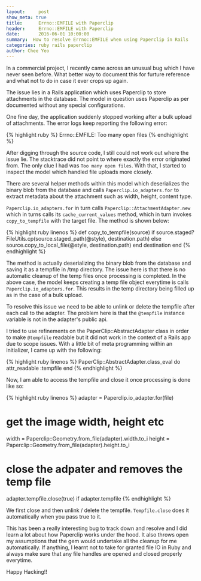 ```yaml
---
layout:     post
show_meta: true
title:      Errno::EMFILE with Paperclip
header:     Errno::EMFILE with Paperclip
date:       2016-06-01 10:00:00
summary:  How to resolve Errno::EMFILE when using Paperclip in Rails
categories: ruby rails paperclip
author: Chee Yeo
---
```


In a commercial project, I recently came across an unusual bug which I have never seen before. What better way to document this for furture reference and what not to do in case it ever crops up again.

The issue lies in a Rails application which uses Paperclip to store attachments in the database. The model in question uses Paperclip as per documented without any special configurations.

One fine day, the application suddenly stopped working after a bulk upload of attachments. The error logs keep reporting the following error:

{% highlight ruby %}
Errno::EMFILE: Too many open files
{% endhighlight %}

After digging through the source code, I still could not work out where the issue lie. The stacktrace did not point to where exactly the error originated from. The only clue I had was `Too many open files`. With that, I started to inspect the model which handled file uploads more closely.

There are several helper methods within this model which deserializes the binary blob from the database and calls `Paperclip.io_adapters.for` to extract metadata about the attachment such as width, height, content type.

`Paperclip.io_adapters.for` in turn calls `Paperclip::AttachmentAdapter.new` which in turns calls its `cache_current_values` method, which in turn invokes `copy_to_tempfile` with the target file. The method is shown below:

{% highlight ruby linenos %}
def copy_to_tempfile(source)
  if source.staged?
    FileUtils.cp(source.staged_path(@style), destination.path)
  else
    source.copy_to_local_file(@style, destination.path)
  end
  destination
end
{% endhighlight %}

The method is actually deserializing the binary blob from the database and saving it as a tempfile in /tmp directory. The issue here is that there is no automatic cleanup of the temp files once processing is completed. In the above case, the model keeps creating a temp file object everytime is calls `Paperclip.io_adapters.for`. This results in the temp directory being filled up as in the case of a bulk upload.

To resolve this issue we need to be able to unlink or delete the tempfile after each call to the adapter. The problem here is that the `@tempfile` instance variable is not in the adapter's public api.

I tried to use refinements on the PaperClip::AbstractAdapter class in order to make `@tempfile` readable but it did not work in the context of a Rails app due to scope issues. With a little bit of meta programming within an initializer, I came up with the following:

{% highlight ruby linenos %}
PaperClip::AbstractAdapter.class_eval do
  attr_readable :tempfile
end
{% endhighlight %}

Now, I am able to access the tempfile and close it once processing is done like so:

{% highlight ruby linenos %}
adapter = Paperclip.io_adapter.for(file)
# get the image width, height etc
width = Paperclip::Geometry.from_file(adapter).width.to_i
height = Paperclip::Geometry.from_file(adapter).height.to_i

# close the adpater and removes the temp file
adapter.tempfile.close(true) if adapter.tempfile
{% endhighlight %}

We first close and then unlink / delete the tempfile. `Tempfile.close` does it automatically when you pass true to it.

This has been a really interesting bug to track down and resolve and I did learn a lot about how Paperclip works under the hood. It also throws open my assumptions that the gem would undertake all the cleanup for me automatically. If anything, I learnt not to take for granted file IO in Ruby and always make sure that any file handles are opened and closed properly everytime.

Happy Hacking!!

